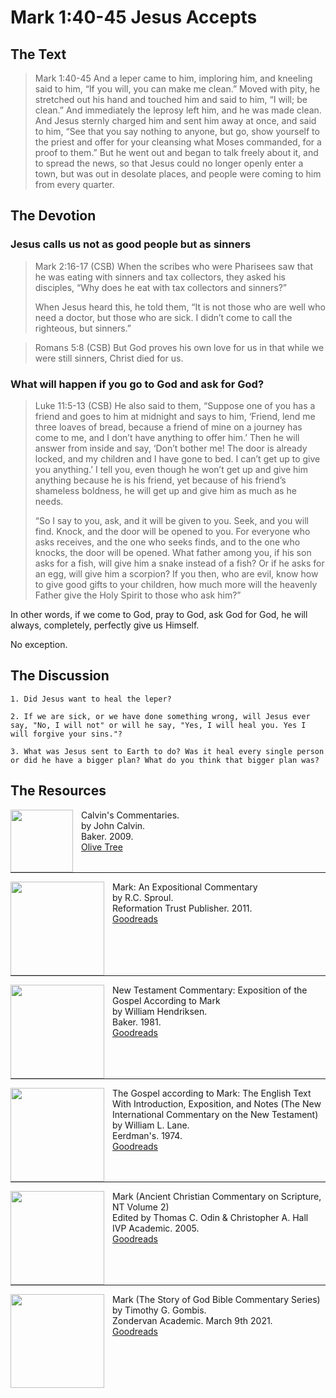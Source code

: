 # Mark 1:40-45 Jesus Accepts

## The Text

>Mark 1:40-45 And a leper came to him, imploring him, and kneeling said to him, “If you will, you can make me clean.” Moved with pity, he stretched out his hand and touched him and said to him, “I will; be clean.” And immediately the leprosy left him, and he was made clean. And Jesus sternly charged him and sent him away at once, and said to him, “See that you say nothing to anyone, but go, show yourself to the priest and offer for your cleansing what Moses commanded, for a proof to them.” But he went out and began to talk freely about it, and to spread the news, so that Jesus could no longer openly enter a town, but was out in desolate places, and people were coming to him from every quarter.

## The Devotion

### Jesus calls us not as good people but as sinners

>Mark 2:16-17 (CSB) When the scribes who were Pharisees saw that he was eating with sinners and tax collectors, they asked his disciples, “Why does he eat with tax collectors and sinners?”
>
>When Jesus heard this, he told them, “It is not those who are well who need a doctor, but those who are sick. I didn’t come to call the righteous, but sinners.”

>Romans 5:8 (CSB) But God proves his own love for us in that while we were still sinners, Christ died for us.

### What will happen if you go to God and ask for God?

>Luke 11:5-13 (CSB) He also said to them, “Suppose one of you has a friend and goes to him at midnight and says to him, ‘Friend, lend me three loaves of bread, because a friend of mine on a journey has come to me, and I don’t have anything to offer him.’ Then he will answer from inside and say, ‘Don’t bother me! The door is already locked, and my children and I have gone to bed. I can’t get up to give you anything.’ I tell you, even though he won’t get up and give him anything because he is his friend, yet because of his friend’s shameless boldness, he will get up and give him as much as he needs.
>
>“So I say to you, ask, and it will be given to you. Seek, and you will find. Knock, and the door will be opened to you. For everyone who asks receives, and the one who seeks finds, and to the one who knocks, the door will be opened. What father among you, if his son asks for a fish, will give him a snake instead of a fish? Or if he asks for an egg, will give him a scorpion? If you then, who are evil, know how to give good gifts to your children, how much more will the heavenly Father give the Holy Spirit to those who ask him?”

In other words, if we come to God, pray to God, ask God for God, he will always, completely, perfectly give us Himself.

No exception.

## The Discussion

```text
1. Did Jesus want to heal the leper?

2. If we are sick, or we have done something wrong, will Jesus ever say, "No, I will not" or will he say, "Yes, I will heal you. Yes I will forgive your sins."?

3. What was Jesus sent to Earth to do? Was it heal every single person or did he have a bigger plan? What do you think that bigger plan was?
```

<div style="page-break-after: always;"></div>


## The Resources

<p style="clear:both;">

<img src="/images/resources/commentary-calvin-set.png" align="left" width="100" style="padding-right: 10px" />Calvin's Commentaries.  
by John Calvin.  
Baker. 2009.  
[Olive Tree](https://www.olivetree.com/store/product.php?productid=17517)

<p style="clear:both;">

---

<img src="/images/resources/commentary-mark-sproul.jpg" align="left" width="150" style="padding-right: 10px" />Mark: An Expositional Commentary  
by R.C. Sproul.  
Reformation Trust Publisher. 2011.  
[Goodreads](https://www.goodreads.com/book/show/13329901-mark?ac=1&from_search=true&qid=AjPCOwNAXj&rank=1)

<p style="clear:both;">

---

<img src="/images/resources/commentary-mark-hendriksen.jpg" align="left" width="150" style="padding-right: 10px" />New Testament Commentary: Exposition of the Gospel According to Mark  
by William Hendriksen.  
Baker. 1981.  
[Goodreads](https://www.goodreads.com/book/show/2365098.Mark)

<p style="clear:both;">

---

<img src="/images/resources/commentary-mark-lane.jpg" align="left" width="150" style="padding-right: 10px" />The Gospel according to Mark: The English Text With Introduction, Exposition, and Notes (The New International Commentary on the New Testament)  
by William L. Lane.  
Eerdman's. 1974.  
[Goodreads](https://www.goodreads.com/book/show/978619.The_Gospel_of_Mark?from_search=true&from_srp=true&qid=UOUMUiJ7z4&rank=2)

<p style="clear:both;">

---

<img src="/images/resources/commentary-mark-oden.jpg" align="left" width="150" style="padding-right: 10px" />Mark (Ancient Christian Commentary on Scripture, NT Volume 2)  
Edited by Thomas C. Odin & Christopher A. Hall  
IVP Academic. 2005.  
[Goodreads](https://www.goodreads.com/book/show/33015669-mark)

<p style="clear:both;">

---

<img src="/images/resources/commentary-mark-gombis.jpg" align="left" width="150" style="padding-right: 10px" />Mark (The Story of God Bible Commentary Series)  
by Timothy G. Gombis.   
Zondervan Academic. March 9th 2021.  
[Goodreads](https://www.goodreads.com/book/show/54287613-mark)

<p style="clear:both;">
